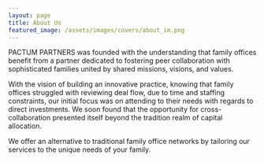 ```yaml
---
layout: page
title: About Us
featured_image: /assets/images/covers/about_im.png
---
```


PACTUM PARTNERS was founded with the understanding that family offices benefit from a partner dedicated to fostering peer collaboration with sophisticated families united by shared missions, visions, and values.  



With the vision of building an innovative practice, knowing that family offices struggled with reviewing deal flow, due to time and staffing constraints, our initial focus was on attending to their needs with regards to direct investments. We soon found that the opportunity for cross-collaboration presented itself beyond the tradition realm of capital allocation.


We offer an alternative to traditional family office networks by tailoring our services to the unique needs of your family. 


